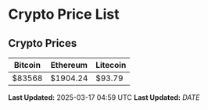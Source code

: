 # Crypto Price List

## Crypto Prices
| Bitcoin | Ethereum | Litecoin |
| ------- | -------- | -------- |
| $83568 | $1904.24 | $93.79 |
**Last Updated:** 2025-03-17 04:59 UTC
**Last Updated:** $DATE$
